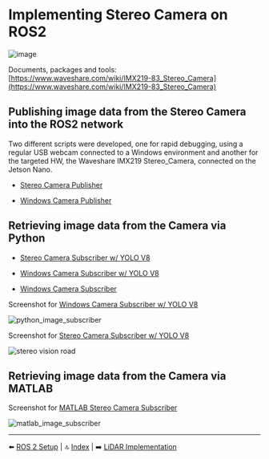 # Implementing Stereo Camera on ROS2


![image](https://github.com/user-attachments/assets/25b26369-02e4-43c2-8a25-182d475c4171)

Documents, packages and tools: [https://www.waveshare.com/wiki/IMX219-83_Stereo_Camera](https://www.waveshare.com/wiki/IMX219-83_Stereo_Camera)

## Publishing image data from the Stereo Camera into the ROS2 network

Two different scripts were developed, one for rapid debugging, using a regular USB webcam connected to a Windows environment and another for the targeted HW, the Waveshare IMX219 Stereo_Camera, connected on the Jetson Nano.

- [Stereo Camera Publisher](Scripts/Camera/jetson_camera_pub.py)

- [Windows Camera Publisher](Scripts/Camera/windows_cam_pub.py)

## Retrieving image data from the Camera via Python

- [Stereo Camera Subscriber w/ YOLO V8](Scripts/Camera/jetson_yolov8_cam_sub.py)

- [Windows Camera Subscriber w/ YOLO V8](Scripts/Camera/windows_yolov8_cam_sub.py)

- [Windows Camera Subscriber](Scripts/Camera/windows_cam_sub.py)

Screenshot for [Windows Camera Subscriber w/ YOLO V8](Scripts/Camera/windows_yolov8_cam_sub.py)

![python_image_subscriber](https://github.com/user-attachments/assets/4dfd5280-882e-4df7-80f2-9268f2333d37)

Screenshot for [Stereo Camera Subscriber w/ YOLO V8](Scripts/Camera/jetson_yolov8_cam_sub.py)

![stereo vision road](https://github.com/user-attachments/assets/e52e29af-9740-403e-b7dc-4c0479f0fb4e)

## Retrieving image data from the Camera via MATLAB

Screenshot for [MATLAB Stereo Camera Subscriber](Scripts/Camera/matlab_cam_sub.m)

![matlab_image_subscriber](https://github.com/user-attachments/assets/4286b8b6-0be8-4bfb-befd-44d1431a7ab7)

---

⬅️ [ROS 2 Setup](04_ros2_setup.md) | 🔝 [Index](README.md) | ➡️ [LiDAR Implementation](06_lidar.md)
